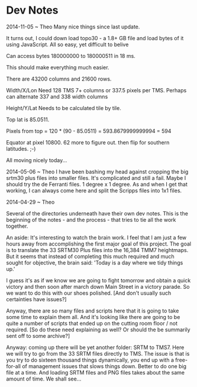 Dev Notes
===

2014-11-05 ~ Theo
Many nice things since last update.

It turns out, I could down load topo30 - a 1.8+ GB file and load bytes of it using JavaScript. All so easy, yet difficult to belive

Can access bytes 180000000 to 180000511 in 18 ms.

This should make everything much easier.

There are 43200 columns and 21600 rows.

Width/X/Lon
Need 128 TMS 7+ columns or 337.5 pixels per TMS. Perhaps can alternate 337 and 338 width columns

Height/Y/Lat
Needs to be calculated tile by tile.

Top lat is 85.0511.

Pixels from top = 120 * (90 - 85.0511) = 593.8679999999994 = 594
 
Equator at pixel 10800. 62 more to figure out. then flip for southern latitudes. ;-) 

All moving nicely today...


2014-05-06 ~ Theo
I have been bashing my head against cropping the big srtm30 plus files into smaller files. 
It's complicated and still a fail. Maybe I should try the de Ferranti files. 1 degree x 1 degree.
As and when I get that working, I can always come here and split the Scripps files into 1x1 files.


2014-04-29 ~ Theo

Several of the directories underneath have their own dev notes.
This is the beginning of the notes - and the process - that tries to tie all the work together.

An aside: It's interesting to watch the brain work. I feel that I am just a few hours away from accomplishing the first major goal of this project.
The goal is to translate the 33 SRTM30 Plus files into the 16,384 TMM7 heightmaps.
But it seems that instead of completing this much required and much sought for objective, the brain said: 'Today is a day where we tidy things up.'

I guess it's as if we know we are going to fight tomorrow and obtain a quick victory 
and then soon after march down Main Street in a victory parade.
So we want to do this with our shoes polished.
[And don't usually such certainties have issues?]

Anyway, there are so many files and scripts here that it is going to take some time to explain them all.
And it's looking like there are going to be quite a number of scripts that ended up on the cutting room floor / not required.
[So do these need explaining as well? Or should the be summarily sent off to some archive?]

Anyway: coming up there will be yet another folder: SRTM to TMS7.
Here we will try to go from the 33 SRTM files directly to TMS. 
The issue is that is you try to do sixteen thousand things dynamically, you end up with a free-for-all of management issues that slows things down.
Better to do one big file at a time.
And loading SRTM files and PNG files takes about the same amount of time.
We shall see...
 




